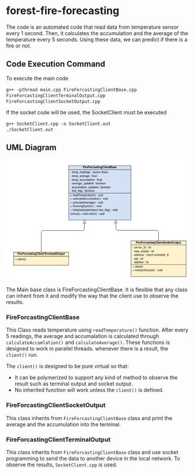 # forest-fire-forecasting

The code is an automated code that read data from temperature sensor every 1 second. Then, it calculates the accumulation and the average of the temperature every 5 seconds. Using these data, we can predict if there is a fire or not.

## Code Execution Command

To execute the main code

```
g++ -pthread main.cpp FireForcastingClientBase.cpp FireForcastingClientTerminalOutput.cpp FireForcastingClientSocketOutput.cpp
```
If the socket code will be used, the SocketClient must be executed
```
g++ SocketClient.cpp -o SocketClient.out
./SocketClient.out
```
## UML Diagram

![maui](https://github.com/karim19mohamed/forest-fire-forecasting/blob/main/img/UML_Diagram.png)

The Main base class is FireForcastingClientBase. It is flexible that any class can inherit from it and modify the way that the client use to observe the results.

### FireForcastingClientBase

This Class reads temperature using ```readTemperature()``` function. After every 5 readings, the average and accumalation is calculated through ```calculateAccumlation()``` and ```calculateAverage()```. These functions is designed to work in parallel threads. whenever there is a result, the ```client()``` run.

The ```client()``` is designed to be pure virtual so that:

* It can be polymerized to support any kind of method to observe the result such as terminal output and socket output.
* No inherited function will work unless the ```client()``` is defined.

### FireForcastingClientSocketOutput

This class inherits from ```FireForcastingClientBase``` class and print the average and the accumulation into the terminal. 

### FireForcastingClientTerminalOutput

This class inherits from ```FireForcastingClientBase``` class and use socket programming to send the data to another device in the local network. To observe the results, ```SocketClient.cpp``` is used. 
